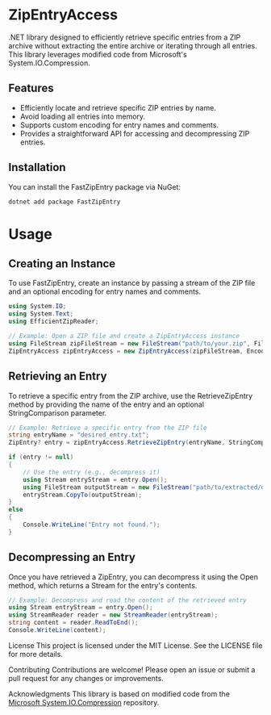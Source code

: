 # ZipEntryAccess

.NET library designed to efficiently retrieve specific entries from a ZIP archive without extracting the entire archive or iterating through all entries. This library leverages modified code from Microsoft's System.IO.Compression.

## Features

- Efficiently locate and retrieve specific ZIP entries by name.
- Avoid loading all entries into memory.
- Supports custom encoding for entry names and comments.
- Provides a straightforward API for accessing and decompressing ZIP entries.

## Installation

You can install the FastZipEntry package via NuGet:

```sh
dotnet add package FastZipEntry
```

# Usage

## Creating an Instance

To use FastZipEntry, create an instance by passing a stream of the ZIP file and an optional encoding for entry names and comments.

```csharp
using System.IO;
using System.Text;
using EfficientZipReader;

// Example: Open a ZIP file and create a ZipEntryAccess instance
using FileStream zipFileStream = new FileStream("path/to/your.zip", FileMode.Open, FileAccess.Read);
ZipEntryAccess zipEntryAccess = new ZipEntryAccess(zipFileStream, Encoding.UTF8);
```

## Retrieving an Entry

To retrieve a specific entry from the ZIP archive, use the RetrieveZipEntry method by providing the name of the entry and an optional StringComparison parameter.

```csharp
// Example: Retrieve a specific entry from the ZIP file
string entryName = "desired_entry.txt";
ZipEntry? entry = zipEntryAccess.RetrieveZipEntry(entryName, StringComparison.OrdinalIgnoreCase);

if (entry != null)
{
    // Use the entry (e.g., decompress it)
    using Stream entryStream = entry.Open();
    using FileStream outputStream = new FileStream("path/to/extracted/desired_entry.txt", FileMode.Create, FileAccess.Write);
    entryStream.CopyTo(outputStream);
}
else
{
    Console.WriteLine("Entry not found.");
}
```

## Decompressing an Entry

Once you have retrieved a ZipEntry, you can decompress it using the Open method, which returns a Stream for the entry's contents.

```csharp
// Example: Decompress and read the content of the retrieved entry
using Stream entryStream = entry.Open();
using StreamReader reader = new StreamReader(entryStream);
string content = reader.ReadToEnd();
Console.WriteLine(content);
```

License
This project is licensed under the MIT License. See the LICENSE file for more details.

Contributing
Contributions are welcome! Please open an issue or submit a pull request for any changes or improvements.

Acknowledgments
This library is based on modified code from the [Microsoft System.IO.Compression](https://github.com/dotnet/runtime/tree/9daa4b41eb9f157e79eaf05e2f7451c9c8f6dbdc/src/libraries/System.IO.Compression/src/System/IO/Compression) repository.
